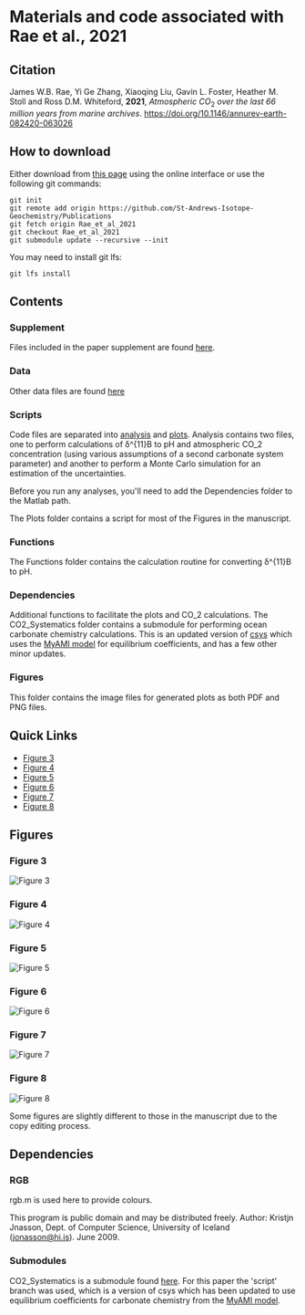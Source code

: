 # Materials and code associated with Rae et al., 2021

## Citation
James W.B. Rae, Yi Ge Zhang, Xiaoqing Liu, Gavin L. Foster, Heather M. Stoll and Ross D.M. Whiteford, **2021**, _Atmospheric CO_<sub>2</sub> _over the last 66 million years from marine archives_. https://doi.org/10.1146/annurev-earth-082420-063026

## How to download
Either download from [this page](https://github.com/St-Andrews-Isotope-Geochemistry/Private_Publications/tree/Rae_et_al_2021) using the online interface or use the following git commands:
```
git init
git remote add origin https://github.com/St-Andrews-Isotope-Geochemistry/Publications
git fetch origin Rae_et_al_2021
git checkout Rae_et_al_2021
git submodule update --recursive --init
```

You may need to install git lfs:
```
git lfs install
```

## Contents
### Supplement
Files included in the paper supplement are found [here](./Data/Supplements/).

### Data
Other data files are found [here](./Data/)

### Scripts
Code files are separated into [analysis](./Scripts/Analysis/) and [plots](./Scripts/Plots).
Analysis contains two files, one to perform calculations of &delta;^{11}B to pH and atmospheric CO_2 concentration (using various assumptions of a second carbonate system parameter) and another to perform a Monte Carlo simulation for an estimation of the uncertainties.

Before you run any analyses, you'll need to add the Dependencies folder to the Matlab path.

The Plots folder contains a script for most of the Figures in the manuscript.

### Functions
The Functions folder contains the calculation routine for converting &delta;^{11}B to pH.

### Dependencies
Additional functions to facilitate the plots and CO_2 calculations.
The CO2_Systematics folder contains a submodule for performing ocean carbonate chemistry calculations. This is an updated version of [csys](https://www.soest.hawaii.edu/oceanography/faculty/zeebe_files/CO2_System_in_Seawater/csys.html) which uses the [MyAMI model](https://github.com/St-Andrews-Isotope-Geochemistry/MyAMI) for equilibrium coefficients, and has a few other minor updates.

### Figures
This folder contains the image files for generated plots as both PDF and PNG files.

## Quick Links
- [Figure 3](#figure-3)
- [Figure 4](#figure-4)
- [Figure 5](#figure-5)
- [Figure 6](#figure-6)
- [Figure 7](#figure-7)
- [Figure 8](#figure-8)

## Figures
### Figure 3
  ![Figure 3][figure3]
### Figure 4
  ![Figure 4][figure4]  
### Figure 5
  ![Figure 5][figure5]
### Figure 6
  ![Figure 6][figure6]
### Figure 7
  ![Figure 7][figure7]
### Figure 8
  ![Figure 8][figure8]

Some figures are slightly different to those in the manuscript due to the copy editing process.

## Dependencies
### RGB
rgb.m is used here to provide colours.

This program is public domain and may be distributed freely.
Author: Kristjn Jnasson, Dept. of Computer Science, University of Iceland (jonasson@hi.is). June 2009.

### Submodules
CO2_Systematics is a submodule found [here](https://github.com/St-Andrews-Isotope-Geochemistry/CO2_Systematics). For this paper the 'script' branch was used, which is a version of csys which has been updated to use equilibrium coefficients for carbonate chemistry from the [MyAMI model](https://github.com/St-Andrews-Isotope-Geochemistry/MyAMI).

[figure3]: ./Figures/DIC_Alkalinity_Contours.png "Relationships between key components of the CO2 system as a function of the master variables, alkalinity and DIC"
[figure4]: ./Figures/Cenozoic_d18O_Ep_CoccoLength_b_CO2.png "Updated CO2 reconstructions from alkenone &delta;13C"
[figure5]: ./Figures/Cenozoic_d18O_d11B_d11Bsw_pH_CO2.png "Boron isotope derived estimates of pH and CO2"
[figure6]: ./Figures/Cenozoic_SurfaceTemperature_SeaLevel_CO2.png "Cenozoic CO2 and global climate"
[figure7]: ./Figures/Cenozoic_CO2_dTemperature.png "Relationship between CO2 and climate over the Cenozoic"
[figure8]: ./Figures/Cenozoic_CO2_SSPs.png "Paleo CO2 context for future CO2 change scenarios"
